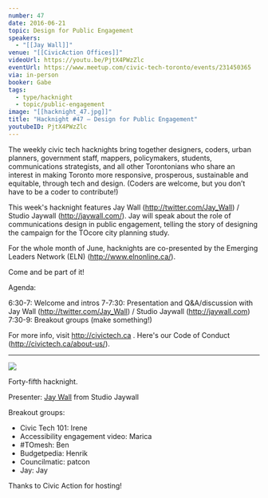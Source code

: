 ```yaml
---
number: 47
date: 2016-06-21
topic: Design for Public Engagement
speakers:
  - "[[Jay Wall]]"
venue: "[[CivicAction Offices]]"
videoUrl: https://youtu.be/PjtX4PWzZlc
eventUrl: https://www.meetup.com/civic-tech-toronto/events/231450365
via: in-person
booker: Gabe
tags:
  - type/hacknight
  - topic/public-engagement
image: "[[hacknight_47.jpg]]"
title: "Hacknight #47 – Design for Public Engagement"
youtubeID: PjtX4PWzZlc
---
```


The weekly civic tech hacknights bring together designers, coders, urban planners, government staff, mappers, policymakers, students, communications strategists, and all other Torontonians who share an interest in making Toronto more responsive, prosperous, sustainable and equitable, through tech and design. (Coders are welcome, but you don’t have to be a coder to contribute!)

This week's hacknight features Jay Wall (http://twitter.com/Jay_Wall) / Studio Jaywall (http://jaywall.com/). Jay will speak about the role of communications design in public engagement, telling the story of designing the campaign for the TOcore city planning study.

For the whole month of June, hacknights are co-presented by the Emerging Leaders Network (ELN) (http://www.elnonline.ca/).

Come and be part of it!

Agenda:

6:30-7: Welcome and intros
7-7:30: Presentation and Q&A/discussion with Jay Wall (http://twitter.com/Jay_Wall) / Studio Jaywall (http://jaywall.com)
7:30-9: Breakout groups (make something!)

For more info, visit http://civictech.ca .
Here's our Code of Conduct (http://civictech.ca/about-us/).

---


![](https://mlydg0vejq30.i.optimole.com/w:827/h:620/q:mauto/f:best/https://civictech.ca/wp-content/uploads/2016/06/jay.jpg)

Forty-fifth hacknight.

Presenter: [Jay Wall](http://twitter.com/Jay_Wall) from Studio Jaywall

Breakout groups:
-   Civic Tech 101: Irene
-   Accessibility engagement video: Marica
-   \#TOmesh: Ben
-   Budgetpedia: Henrik
-   Councilmatic: patcon
-   Jay: Jay

Thanks to Civic Action for hosting!